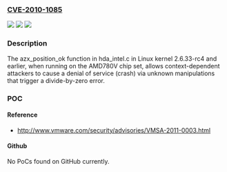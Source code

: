 ### [CVE-2010-1085](https://cve.mitre.org/cgi-bin/cvename.cgi?name=CVE-2010-1085)
![](https://img.shields.io/static/v1?label=Product&message=n%2Fa&color=blue)
![](https://img.shields.io/static/v1?label=Version&message=n%2Fa&color=blue)
![](https://img.shields.io/static/v1?label=Vulnerability&message=n%2Fa&color=brighgreen)

### Description

The azx_position_ok function in hda_intel.c in Linux kernel 2.6.33-rc4 and earlier, when running on the AMD780V chip set, allows context-dependent attackers to cause a denial of service (crash) via unknown manipulations that trigger a divide-by-zero error.

### POC

#### Reference
- http://www.vmware.com/security/advisories/VMSA-2011-0003.html

#### Github
No PoCs found on GitHub currently.

